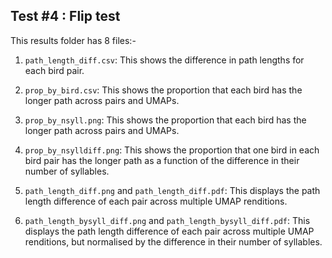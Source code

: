## Test #4 : Flip test




This results folder has 8 files:-

1. `path_length_diff.csv`: This shows the difference in path lengths for each bird pair.

2. `prop_by_bird.csv`: This shows the proportion that each bird has the longer path across pairs and UMAPs.

3. `prop_by_nsyll.png`:  This shows the proportion that each bird has the longer path across pairs and UMAPs.

4. `prop_by_nsylldiff.png`:  This shows the proportion that one bird in each bird pair has the longer path as a function of the difference in their number of syllables.

5. `path_length_diff.png` and `path_length_diff.pdf`: This displays the path length difference of each pair across multiple UMAP renditions.

6. `path_length_bysyll_diff.png` and `path_length_bysyll_diff.pdf`: This displays the path length difference of each pair across multiple UMAP renditions, but normalised by the difference in their number of syllables.
